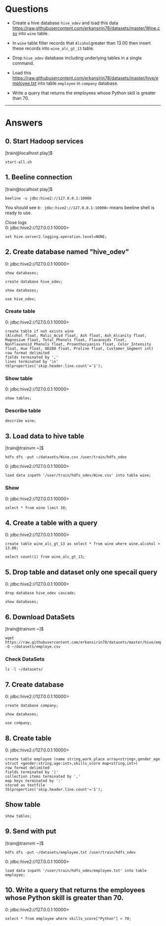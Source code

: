 # Questions 

- Create a hive database `hive_odev` and load this data https://raw.githubusercontent.com/erkansirin78/datasets/master/Wine.csv into `wine` table.

- In `wine` table filter records that `Alcohol`greater than 13.00 then insert these records into `wine_alc_gt_13` table.

- Drop `hive_odev` database including underlying tables in a single command.

- Load this https://raw.githubusercontent.com/erkansirin78/datasets/master/hive/employee.txt into table `employee` in `company` database. 

- Write a query that returns the employees whose Python skill is greater than 70.

-----------------------------------------------------------------------------------------------------------------------------------------------------------------------

# Answers


## 0. Start Hadoop services

[train@localhost play]$ 

```
start-all.sh
```

## 1. Beeline connection

[train@localhost play]$ 
```
beeline -u jdbc:hive2://127.0.0.1:10000
```

You should see `0: jdbc:hive2://127.0.0.1:10000>` means beeline shell is ready to use.  

Close logs  
0: jdbc:hive2://127.0.0.1:10000>
```
set hive.server2.logging.operation.level=NONE;
```


## 2. Create database named "hive_odev"

0: jdbc:hive2://127.0.0.1:10000> 
```
show databases;
```

```
create database hive_odev;
```

```
show databases;
```

```
use hive_odev;
```

### Create table

0: jdbc:hive2://127.0.0.1:10000> 

```
create table if not exists wine
(Alcohol float, Malic_Acid float, Ash float, Ash_Alcanity float, Magnesium float, Total_Phenols float, Flavanoids float, Nonflavanoid_Phenols float, Proanthocyanins float, Color_Intensity float, Hue float, OD280 float, Proline float, Customer_Segment int)
row format delimited
fields terminated by ','
lines terminated by '\n'
tblproperties('skip.header.line.count'='1');
```
### Show table

0: jdbc:hive2://127.0.0.1:10000> 
```
show tables;
```

### Describe table
```
describe wine;
```

## 3. Load data to hive table

[train@trainvm ~]$ 
```
hdfs dfs -put ~/datasets/Wine.csv /user/train/hdfs_odev
```

0: jdbc:hive2://127.0.0.1:10000> 
```
load data inpath '/user/train/hdfs_odev/Wine.csv' into table wine;
```

### Show

0: jdbc:hive2://127.0.0.1:10000> 
```
select * from wine limit 10;
```

## 4. Create a table with a query

0: jdbc:hive2://127.0.0.1:10000> 
```
create table wine_alc_gt_13 as select * from wine where wine.alcohol > 13.00;
```

```
select count(1) from wine_alc_gt_13;
```

## 5. Drop table and dataset only one specail query

0: jdbc:hive2://127.0.0.1:10000> 
```
drop database hive_odev cascade;
```
```
show databases;
```

## 6. Download DataSets

[train@trainvm ~]$
```
wget https://raw.githubusercontent.com/erkansirin78/datasets/master/hive/employee.txt -O ~/datasets/employe.csv
```
### Check DataSets
```
ls -l ~/datasets/
```

## 7. Create database

0: jdbc:hive2://127.0.0.1:10000> 
```
create database company;
```
```
show databases;
```

```
use company;
```
## 8. Create table

0: jdbc:hive2://127.0.0.1:10000> 
```
create table employee (name string,work_place array<string>,gender_age struct <gender:string,age:int>,skills_score map<string,int>)
row format delimited
fields terminated by '|'
collection items terminated by ','
map keys terminated by ':'
stored as textfile
tblproperties('skip.header.line.count'='1');
```
## Show table
```
show tables;
```

## 9. Send with put

[train@trainvm ~]$ 
```
hdfs dfs -put ~/datasets/employee.txt /user/train/hdfs_odev
```

0: jdbc:hive2://127.0.0.1:10000> 
```
load data inpath '/user/train/hdfs_odev/employee.txt' into table employee;
```

## 10. Write a query that returns the employees whose Python skill is greater than 70.

0: jdbc:hive2://127.0.0.1:10000> 
```
select * from employee where skills_score["Python"] > 70; 
```



